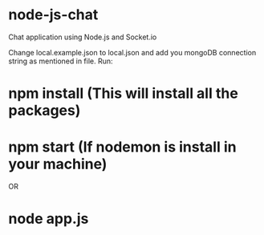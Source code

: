 # node-js-chat
Chat application using Node.js and Socket.io

Change local.example.json to local.json and add you mongoDB connection string as mentioned in file.
Run: 
# npm install (This will install all the packages)
# npm start (If nodemon is install in your machine)
OR
# node app.js
